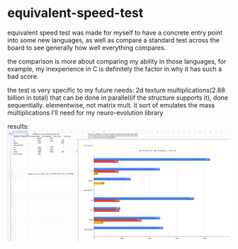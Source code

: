 # equivalent-speed-test

equivalent speed test was made for myself to have a concrete entry point into some new languages, as well as compare a standard test across the board to see generally how well everything compares.

the comparison is more about comparing my ability in those languages, for example, my inexperience in C is definitely the factor in why it has such a bad score.

the test is very specific to my future needs:
2d texture multiplications(2.88 billion in total) that can be done in parallel(if the structure supports it), done sequentially. elementwise, not matrix mult.
it sort of emulates the mass multiplications I'll need for my neuro-evolution library

results: 
![current results](https://github.com/Mercalyn/equivalent-speed-test/blob/main/results3.png?raw=true)
